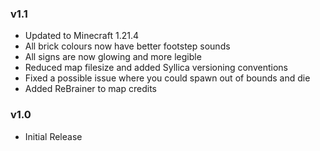 ### v1.1
- Updated to Minecraft 1.21.4
- All brick colours now have better footstep sounds
- All signs are now glowing and more legible
- Reduced map filesize and added Syllica versioning conventions
- Fixed a possible issue where you could spawn out of bounds and die
- Added ReBrainer to map credits

### v1.0
- Initial Release